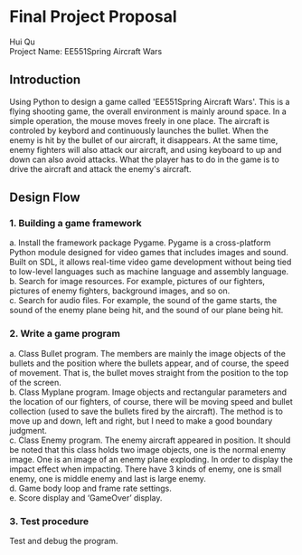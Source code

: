 # Final Project Proposal
Hui Qu<br/>
Project Name: EE551Spring Aircraft Wars<br/>
## Introduction
Using Python to design a game called 'EE551Spring Aircraft Wars'. This is a flying shooting game, the overall environment is mainly around space. In a simple operation, the mouse moves freely in one place. The aircraft is controled by keybord and continuously launches the bullet. When the enemy is hit by the bullet of our aircraft, it disappears. At the same time, enemy fighters will also attack our aircraft, and using keyboard to up and down can also avoid attacks. What the player has to do in the game is to drive the aircraft and attack the enemy's aircraft.

## Design Flow
### 1. Building a game framework
a. Install the framework package Pygame. Pygame is a cross-platform Python module designed for video games that includes images and sound. Built on SDL, it allows real-time video game development without being tied to low-level languages such as machine language and assembly language.<br/>
b. Search for image resources. For example, pictures of our fighters, pictures of enemy fighters, background images, and so on.<br/>
c. Search for audio files. For example, the sound of the game starts, the sound of the enemy plane being hit, and the sound of our plane being hit.<br/>

### 2. Write a game program
a. Class Bullet program. The members are mainly the image objects of the bullets and the position where the bullets appear, and of course, the speed of movement. That is, the bullet moves straight from the position to the top of the screen.<br/>
b. Class Myplane program. Image objects and rectangular parameters and the location of our fighters, of course, there will be moving speed and bullet collection (used to save the bullets fired by the aircraft). The method is to move up and down, left and right, but I need to make a good boundary judgment.<br/>
c. Class Enemy program. The enemy aircraft appeared in position. It should be noted that this class holds two image objects, one is the normal enemy image. One is an image of an enemy plane exploding. In order to display the impact effect when impacting. There have 3 kinds of enemy, one is small enemy, one is middle enemy and last is large enemy.<br/>
d. Game body loop and frame rate settings.<br/>
e. Score display and ‘GameOver’ display.<br/>

### 3. Test procedure
Test and debug the program.
